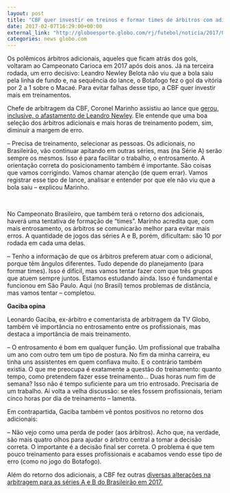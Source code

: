 ```yaml
---
layout: post
title: "CBF quer investir em treinos e formar times de árbitros com adicionais fixos"
date: 2017-02-07T16:29:00+00:00
external_link: "http://globoesporte.globo.com/rj/futebol/noticia/2017/02/cbf-quer-investir-em-treinos-e-formar-times-de-arbitros-com-adicionais-fixos.html"
categories: news globo.com
---
```

Os polêmicos árbitros adicionais, aqueles que ficam atrás dos gols, voltaram ao Campeonato Carioca em 2017 após dois anos. Já na terceira rodada, um erro decisivo: Leandro Newley Belota não viu que a bola saiu pela linha de fundo e, na sequência do lance, o Botafogo fez o gol da vitória por 2 a 1 sobre o Macaé. Para evitar falhas desse tipo, a CBF quer investir mais em treinamentos.&nbsp;

Chefe de arbitragem da CBF,&nbsp;Coronel Marinho assistiu ao lance que [gerou, inclusive, o afastamento de Leandro Newley](http://globoesporte.globo.com/rj/futebol/campeonato-carioca/noticia/2017/02/ferj-afasta-arbitro-de-linha-que-errou-no-gol-do-botafogo-contra-o-macae.html). Ele entende que uma boa seleção dos árbitros adicionais e mais horas de treinamento podem, sim, diminuir a margem de erro.&nbsp;

– Precisa de treinamento, selecionar as pessoas. Os adicionais, no Brasileirão, vão continuar apitando em outras séries, mas (na Série A) serão sempre os mesmos. Isso é para facilitar o trabalho, o entrosamento. A orientação correta do posicionamento também é importante. São coisas que vamos corrigindo. Vamos chamar atenção (de quem errar). Vamos registrar esse tipo de lance, analisar e entender por que ele não viu que a bola saiu – explicou Marinho.&nbsp;

&nbsp;

No Campeonato Brasileiro, que também terá o retorno dos adicionais, haverá uma tentativa de formação de “times”. Marinho acredita que, com mais entrosamento, os árbitros se comunicarão melhor para evitar mais erros. A quantidade de jogos das séries A e B, porém, dificultam: são 10 por rodada em cada uma delas.&nbsp;

– Tenho a informação de que os árbitros preferem atuar com o adicional, porque têm ângulos diferentes. Tudo depende do planejamento (para formar times). Isso é difícil, mas vamos tentar fazer com que três grupos que atuem sempre juntos. Estamos estudando ainda. Isso é fundamental e funcionou em São Paulo. Aqui (no Brasil) temos problemas de distância, mas vamos tentar – completou.

**Gaciba opina**

Leonardo Gaciba, ex-árbitro e comentarista de arbitragem da TV Globo, também vê importância no entrosamento entre os profissionais, mas destaca a importância de mais treinamento.&nbsp;

– O entrosamento é bom em qualquer função. Um profissional que trabalha um ano com outro tem um tipo de postura. No fim da minha carreira, eu tinha uns assistentes em quem confiava muito. E o contrário também existia. O que me preocupa é exatamente a questão do treinamento: quanto tempo, como pretendem fazer esse treinamento... Duas horas num fim de semana? Isso não é tempo suficiente para um trio entrosado. Precisaria de um trabalho. Aí volta a velha discussão: se eles fossem profissionais, teriam cinco horas por dia de treinamento – lamenta.&nbsp;

Em contrapartida, Gaciba também vê pontos positivos no retorno dos adicionais:&nbsp;

– Não vejo como uma perda de poder (aos árbitros). Acho que, na verdade, são mais quatro olhos para ajudar o árbitro central a tomar a decisão correta. O importante é a decisão final ser correta. O problema é que tem pouco treinamento para esses profissionais e acabamos vendo esse tipo de erro (como no jogo do Botafogo).&nbsp;

Além do retorno dos adicionais, a CBF fez outras [diversas alterações na arbitragem para as séries A e B do Brasileirão em 2017.](http://globoesporte.globo.com/futebol/noticia/2017/01/mudancas-na-arbitragem-cbf-cria-tropa-de-elite-para-apitar-series-e-b.html)

